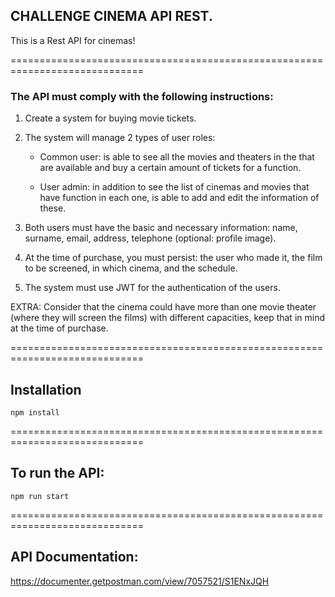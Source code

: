 ## CHALLENGE CINEMA API REST.

This is a Rest API for cinemas!

=============================================================================

### The API must comply with the following instructions:

1) Create a system for buying movie tickets.

2) The system will manage 2 types of user roles:

    - Common user: is able to see all the movies and theaters in the
that are available and buy a certain amount of tickets for
a function.

    - User admin: in addition to see the list of cinemas and movies that have
function in each one, is able to add and edit the information of these.

3) Both users must have the basic and necessary information: name,
surname, email, address, telephone (optional: profile image).

4) At the time of purchase, you must persist: the user who made it,
the film to be screened, in which cinema, and the schedule.

5) The system must use JWT for the authentication of the users.

EXTRA:
Consider that the cinema could have more than one movie theater (where
they will screen the films) with different capacities, keep that in mind at the time of purchase.

=============================================================================

## Installation

``` 
npm install
```

=============================================================================

## To run the API:

``` 
npm run start
```

=============================================================================

## API Documentation:

https://documenter.getpostman.com/view/7057521/S1ENxJQH

